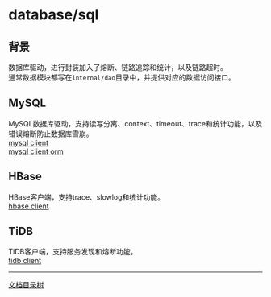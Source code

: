 # database/sql

## 背景
数据库驱动，进行封装加入了熔断、链路追踪和统计，以及链路超时。  
通常数据模块都写在`internal/dao`目录中，并提供对应的数据访问接口。

## MySQL
MySQL数据库驱动，支持读写分离、context、timeout、trace和统计功能，以及错误熔断防止数据库雪崩。  
[mysql client](database-mysql.md)  
[mysql client orm](database-mysql-orm.md)

## HBase
HBase客户端，支持trace、slowlog和统计功能。  
[hbase client](database-hbase.md)

## TiDB
TiDB客户端，支持服务发现和熔断功能。  
[tidb client](database-tidb.md)

-------------

[文档目录树](summary.md)
